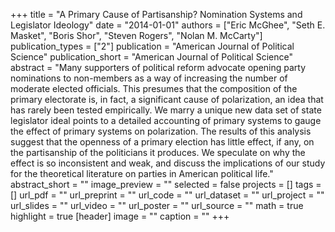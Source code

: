 +++
title = "A Primary Cause of Partisanship? Nomination Systems and Legislator Ideology"
date = "2014-01-01"
authors = ["Eric McGhee", "Seth E. Masket", "Boris Shor", "Steven Rogers", "Nolan M. McCarty"]
publication_types = ["2"]
publication = "American Journal of Political Science"
publication_short = "American Journal of Political Science"
abstract = "Many supporters of political reform advocate opening party nominations to non-members as a way of increasing the number of moderate elected officials. This presumes that the composition of the primary electorate is, in fact, a significant cause of polarization, an idea that has rarely been tested empirically. We marry a unique new data set of state legislator ideal points to a detailed accounting of primary systems to gauge the effect of primary systems on polarization. The results of this analysis suggest that the openness of a primary election has little effect, if any, on the partisanship of the politicians it produces. We speculate on why the effect is so inconsistent and weak, and discuss the implications of our study for the theoretical literature on parties in American political life."
abstract_short = ""
image_preview = ""
selected = false
projects = []
tags = []
url_pdf = ""
url_preprint = ""
url_code = ""
url_dataset = ""
url_project = ""
url_slides = ""
url_video = ""
url_poster = ""
url_source = ""
math = true
highlight = true
[header]
image = ""
caption = ""
+++
